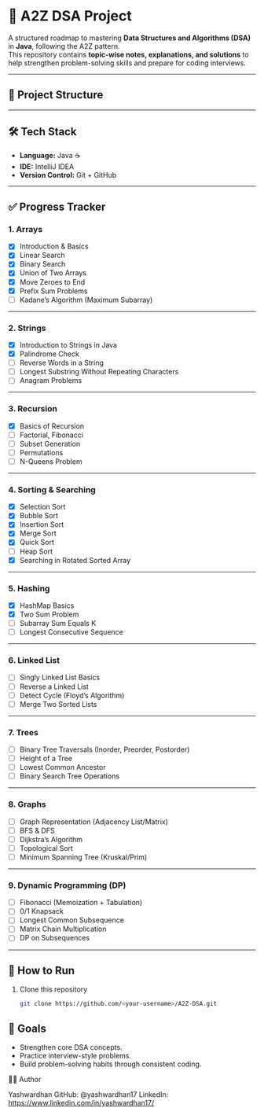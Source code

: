 # 📘 A2Z DSA Project

A structured roadmap to mastering **Data Structures and Algorithms (DSA)** in **Java**, following the A2Z pattern.  
This repository contains **topic-wise notes, explanations, and solutions** to help strengthen problem-solving skills and prepare for coding interviews.

---

## 📂 Project Structure

---

## 🛠️ Tech Stack

- **Language:** Java ☕
- **IDE:** IntelliJ IDEA
- **Version Control:** Git + GitHub

---

## ✅ Progress Tracker

### **1. Arrays**
- [x] Introduction & Basics
- [x] Linear Search
- [x] Binary Search
- [x] Union of Two Arrays
- [x] Move Zeroes to End
- [x] Prefix Sum Problems
- [ ] Kadane’s Algorithm (Maximum Subarray)

---

### **2. Strings**
- [x] Introduction to Strings in Java
- [x] Palindrome Check
- [ ] Reverse Words in a String
- [ ] Longest Substring Without Repeating Characters
- [ ] Anagram Problems

---

### **3. Recursion**
- [x] Basics of Recursion
- [ ] Factorial, Fibonacci
- [ ] Subset Generation
- [ ] Permutations
- [ ] N-Queens Problem

---

### **4. Sorting & Searching**
- [x] Selection Sort
- [x] Bubble Sort
- [x] Insertion Sort
- [x] Merge Sort
- [x] Quick Sort
- [ ] Heap Sort
- [x] Searching in Rotated Sorted Array

---

### **5. Hashing**
- [x] HashMap Basics
- [x] Two Sum Problem
- [ ] Subarray Sum Equals K
- [ ] Longest Consecutive Sequence

---

### **6. Linked List**
- [ ] Singly Linked List Basics
- [ ] Reverse a Linked List
- [ ] Detect Cycle (Floyd’s Algorithm)
- [ ] Merge Two Sorted Lists

---

### **7. Trees**
- [ ] Binary Tree Traversals (Inorder, Preorder, Postorder)
- [ ] Height of a Tree
- [ ] Lowest Common Ancestor
- [ ] Binary Search Tree Operations

---

### **8. Graphs**
- [ ] Graph Representation (Adjacency List/Matrix)
- [ ] BFS & DFS
- [ ] Dijkstra’s Algorithm
- [ ] Topological Sort
- [ ] Minimum Spanning Tree (Kruskal/Prim)

---

### **9. Dynamic Programming (DP)**
- [ ] Fibonacci (Memoization + Tabulation)
- [ ] 0/1 Knapsack
- [ ] Longest Common Subsequence
- [ ] Matrix Chain Multiplication
- [ ] DP on Subsequences

---

## 🚀 How to Run

1. Clone this repository
   ```bash
   git clone https://github.com/<your-username>/A2Z-DSA.git


## 🎯 Goals

- Strengthen core DSA concepts.
- Practice interview-style problems.
- Build problem-solving habits through consistent coding.

🧑‍💻 Author

Yashwardhan
GitHub: @yashwardhan17
LinkedIn: https://www.linkedin.com/in/yashwardhan17/